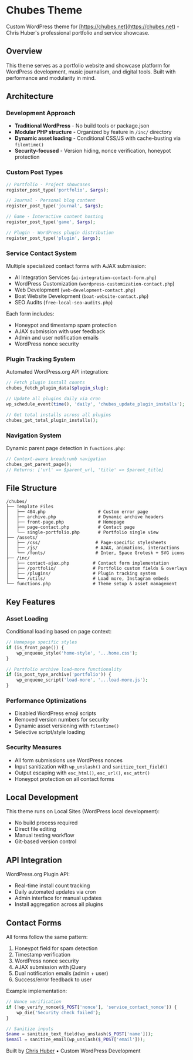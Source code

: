 # Chubes Theme

Custom WordPress theme for [https://chubes.net](https://chubes.net) - Chris Huber's professional portfolio and service showcase.

## Overview

This theme serves as a portfolio website and showcase platform for WordPress development, music journalism, and digital tools. Built with performance and modularity in mind.

## Architecture

### Development Approach
- **Traditional WordPress** - No build tools or package.json
- **Modular PHP structure** - Organized by feature in `/inc/` directory
- **Dynamic asset loading** - Conditional CSS/JS with cache-busting via `filemtime()`
- **Security-focused** - Version hiding, nonce verification, honeypot protection

### Custom Post Types
```php
// Portfolio - Project showcases
register_post_type('portfolio', $args);

// Journal - Personal blog content  
register_post_type('journal', $args);

// Game - Interactive content hosting
register_post_type('game', $args);

// Plugin - WordPress plugin distribution
register_post_type('plugin', $args);
```

### Service Contact System
Multiple specialized contact forms with AJAX submission:
- AI Integration Services (`ai-integration-contact-form.php`)
- WordPress Customization (`wordpress-customization-contact.php`)
- Web Development (`web-development-contact.php`) 
- Boat Website Development (`boat-website-contact.php`)
- SEO Audits (`free-local-seo-audits.php`)

Each form includes:
- Honeypot and timestamp spam protection
- AJAX submission with user feedback
- Admin and user notification emails
- WordPress nonce security

### Plugin Tracking System
Automated WordPress.org API integration:
```php
// Fetch plugin install counts
chubes_fetch_plugin_data($plugin_slug);

// Update all plugins daily via cron
wp_schedule_event(time(), 'daily', 'chubes_update_plugin_installs');

// Get total installs across all plugins
chubes_get_total_plugin_installs();
```

### Navigation System
Dynamic parent page detection in `functions.php`:
```php
// Context-aware breadcrumb navigation
chubes_get_parent_page();
// Returns: ['url' => $parent_url, 'title' => $parent_title]
```

## File Structure

```
/chubes/
├── Template Files
│   ├── 404.php                    # Custom error page
│   ├── archive.php                # Dynamic archive headers
│   ├── front-page.php             # Homepage
│   ├── page-contact.php           # Contact page
│   └── single-portfolio.php       # Portfolio single view
├── /assets/
│   ├── /css/                     # Page-specific stylesheets
│   ├── /js/                      # AJAX, animations, interactions
│   └── /fonts/                   # Inter, Space Grotesk + SVG icons
├── /inc/
│   ├── contact-ajax.php         # Contact form implementation
│   ├── /portfolio/              # Portfolio custom fields & overlays
│   ├── /plugins/                # Plugin tracking system
│   └── /utils/                  # Load more, Instagram embeds
└── functions.php                # Theme setup & asset management
```

## Key Features

### Asset Loading
Conditional loading based on page context:
```php
// Homepage specific styles
if (is_front_page()) {
    wp_enqueue_style('home-style', '...home.css');
}

// Portfolio archive load-more functionality  
if (is_post_type_archive('portfolio')) {
    wp_enqueue_script('load-more', '...load-more.js');
}
```

### Performance Optimizations
- Disabled WordPress emoji scripts
- Removed version numbers for security
- Dynamic asset versioning with `filemtime()`
- Selective script/style loading

### Security Measures
- All form submissions use WordPress nonces
- Input sanitization with `wp_unslash()` and `sanitize_text_field()`
- Output escaping with `esc_html()`, `esc_url()`, `esc_attr()`
- Honeypot protection on all contact forms

## Local Development

This theme runs on Local Sites (WordPress local development):
- No build process required
- Direct file editing
- Manual testing workflow
- Git-based version control

## API Integration

WordPress.org Plugin API:
- Real-time install count tracking
- Daily automated updates via cron
- Admin interface for manual updates
- Install aggregation across all plugins

## Contact Forms

All forms follow the same pattern:
1. Honeypot field for spam detection
2. Timestamp verification
3. WordPress nonce security
4. AJAX submission with jQuery
5. Dual notification emails (admin + user)
6. Success/error feedback to user

Example implementation:
```php
// Nonce verification
if (!wp_verify_nonce($_POST['nonce'], 'service_contact_nonce')) {
    wp_die('Security check failed');
}

// Sanitize inputs
$name = sanitize_text_field(wp_unslash($_POST['name']));
$email = sanitize_email(wp_unslash($_POST['email']));
```

Built by [Chris Huber](https://chubes.net) • Custom WordPress Development